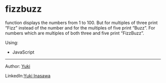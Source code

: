 # fizzbuzz


function displays the numbers from 1 to 100. 
But for multiples of three print “Fizz” instead of the number and for the multiples of five print “Buzz”. For numbers which are multiples of both three and five print “FizzBuzz”.


Using:
- JavaScript


--------------------

Author: [Yuki](https://github.com/Yukichka) 

LinkedIn:[Yuki Inasawa](https://www.linkedin.com/in/yuki-inasawa-23175516a/)

